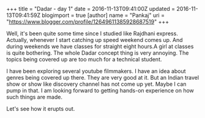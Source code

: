 +++
title = "Dadar - day 1"
date = 2016-11-13T09:41:00Z
updated = 2016-11-13T09:41:59Z
blogimport = true 
[author]
	name = "Pankaj"
	uri = "https://www.blogger.com/profile/12649611385928687519"
+++


Well, it's been quite some time since I studied like Rajdhani express. Actually, whenever I start catching up speed weekend comes up. And during weekends we have classes for straight eight hours.A girl at classes is quite bothering. The whole Dadar concept thing is very annoying. The topics being covered up are too much for a technical student.  

I have been exploring several youtube filmmakers. I have an idea about genres being covered up there. They are very good at it. But an Indian travel show or show like discovery channel has not come up yet. Maybe I can pump in that. I am looking forward to getting hands-on experience on how such things are made.  

Let's see how it erupts out. 